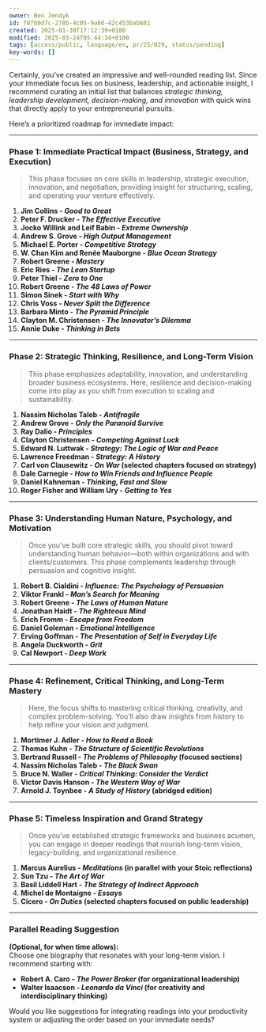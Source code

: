 ```yaml
---
owner: Ben Jendyk
id: f0f60d7c-278b-4c05-9a66-42c453bab681
created: 2025-01-30T17:12:39+0100
modified: 2025-03-24T05:44:34+0100
tags: [access/public, language/en, pr/25/029, status/pending]
key-words: []
---
```


Certainly, you’ve created an impressive and well-rounded reading list. Since your immediate focus lies on business, leadership, and actionable insight, I recommend curating an initial list that balances *strategic thinking, leadership development, decision-making, and innovation* with quick wins that directly apply to your entrepreneurial pursuits.

Here’s a prioritized roadmap for immediate impact:

---

### **Phase 1: Immediate Practical Impact (Business, Strategy, and Execution)**
> This phase focuses on core skills in leadership, strategic execution, innovation, and negotiation, providing insight for structuring, scaling, and operating your venture effectively.

1. **Jim Collins - *Good to Great***  
2. **Peter F. Drucker - *The Effective Executive***  
3. **Jocko Willink and Leif Babin - *Extreme Ownership***  
4. **Andrew S. Grove - *High Output Management***  
5. **Michael E. Porter - *Competitive Strategy***  
6. **W. Chan Kim and Renée Mauborgne - *Blue Ocean Strategy***  
7. **Robert Greene - *Mastery***  
8. **Eric Ries - *The Lean Startup***  
9. **Peter Thiel - *Zero to One***  
10. **Robert Greene - *The 48 Laws of Power***  
11. **Simon Sinek - *Start with Why***  
12. **Chris Voss - *Never Split the Difference***  
13. **Barbara Minto - *The Pyramid Principle***  
14. **Clayton M. Christensen - *The Innovator’s Dilemma***  
15. **Annie Duke - *Thinking in Bets***  

---

### **Phase 2: Strategic Thinking, Resilience, and Long-Term Vision**
> This phase emphasizes adaptability, innovation, and understanding broader business ecosystems. Here, resilience and decision-making come into play as you shift from execution to scaling and sustainability.

1. **Nassim Nicholas Taleb - *Antifragile***  
2. **Andrew Grove - *Only the Paranoid Survive***  
3. **Ray Dalio - *Principles***  
4. **Clayton Christensen - *Competing Against Luck***  
5. **Edward N. Luttwak - *Strategy: The Logic of War and Peace***  
6. **Lawrence Freedman - *Strategy: A History***  
7. **Carl von Clausewitz - *On War* (selected chapters focused on strategy)**  
8. **Dale Carnegie - *How to Win Friends and Influence People***  
9. **Daniel Kahneman - *Thinking, Fast and Slow***  
10. **Roger Fisher and William Ury - *Getting to Yes***  

---

### **Phase 3: Understanding Human Nature, Psychology, and Motivation**
> Once you’ve built core strategic skills, you should pivot toward understanding human behavior—both within organizations and with clients/customers. This phase complements leadership through persuasion and cognitive insight.

1. **Robert B. Cialdini - *Influence: The Psychology of Persuasion***  
2. **Viktor Frankl - *Man’s Search for Meaning***  
3. **Robert Greene - *The Laws of Human Nature***  
4. **Jonathan Haidt - *The Righteous Mind***  
5. **Erich Fromm - *Escape from Freedom***  
6. **Daniel Goleman - *Emotional Intelligence***  
7. **Erving Goffman - *The Presentation of Self in Everyday Life***  
8. **Angela Duckworth - *Grit***  
9. **Cal Newport - *Deep Work***  

---

### **Phase 4: Refinement, Critical Thinking, and Long-Term Mastery**
> Here, the focus shifts to mastering critical thinking, creativity, and complex problem-solving. You’ll also draw insights from history to help refine your vision and judgment.

1. **Mortimer J. Adler - *How to Read a Book***  
2. **Thomas Kuhn - *The Structure of Scientific Revolutions***  
3. **Bertrand Russell - *The Problems of Philosophy* (focused sections)**  
4. **Nassim Nicholas Taleb - *The Black Swan***  
5. **Bruce N. Waller - *Critical Thinking: Consider the Verdict***  
6. **Victor Davis Hanson - *The Western Way of War***  
7. **Arnold J. Toynbee - *A Study of History* (abridged edition)**  

---

### **Phase 5: Timeless Inspiration and Grand Strategy**
> Once you’ve established strategic frameworks and business acumen, you can engage in deeper readings that nourish long-term vision, legacy-building, and organizational resilience.

1. **Marcus Aurelius - *Meditations* (in parallel with your Stoic reflections)**  
2. **Sun Tzu - *The Art of War***  
3. **Basil Liddell Hart - *The Strategy of Indirect Approach***  
4. **Michel de Montaigne - *Essays***  
5. **Cicero - *On Duties* (selected chapters focused on public leadership)**  

---

### **Parallel Reading Suggestion**
**(Optional, for when time allows):**  
Choose one biography that resonates with your long-term vision. I recommend starting with:

- **Robert A. Caro - *The Power Broker* (for organizational leadership)**  
- **Walter Isaacson - *Leonardo da Vinci* (for creativity and interdisciplinary thinking)**  

Would you like suggestions for integrating readings into your productivity system or adjusting the order based on your immediate needs?